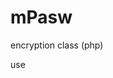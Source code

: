 mPasw
=====

encryption class (php)


use

<?php
  require "mpasw.class.php";
  echo mpasw::encrypting('yeah!');
?>
